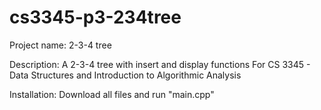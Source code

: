 # cs3345-p3-234tree

Project name: 2-3-4 tree

Description:
A 2-3-4 tree with insert and display functions
For CS 3345 - Data Structures and Introduction to Algorithmic Analysis

Installation: Download all files and run "main.cpp"
